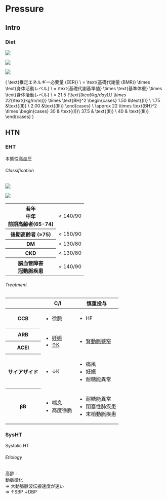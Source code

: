 <!--
Filename: 	Pressure.md
Project: 	/Users/shume/Developer/mnemosyne/docs/MMB/docs/c_CV
Author: 	shumez <https://github.com/shumez>
Created: 	2019-04-03 17:28:8
Modified: 	2019-09-06 14:15:9
-----
Copyright (c) 2019 shumez
-->

# Pressure


## Intro

<!-- <h6 id='intro-def'>Definition</h6> -->
<!-- <h6 id='intro-eti'>Etiology</h6> -->
<!-- <h6 id='intro-epi'>Epidemiology</h6> -->
<!-- <h6 id='intro-cls'>Classification</h6> -->
<!-- <h6 id='intro-sx'>Sign and Symptom</h6> -->
<!-- <h6 id='intro-cmp'>Complication</h6> -->
<!-- <h6 id='intro-ex'>Examination</h6> -->
<!-- <h6 id='intro-dx'>Diagnosis</h6> -->
<!-- <h6 id='intro-tx'>Treatment</h6> -->
<!-- <h6 id='intro-prg'>Prognosis</h6> -->
<!-- <h6 id='intro-app'>Appendix</h6> -->

### Diet

![](https://qb.medilink-study.com/images/109G046_bas_010.jpg)

![](https://qb.medilink-study.com/images/109G046_bas_020.jpg)

![](https://qb.medilink-study.com/images/109C014_bas_010.jpg)

\(
	\text{推定エネルギー必要量 (EER)} \\
	= \text{基礎代謝量 (BMR)} \times \text{身体活動レベル} \\
	= \text{基礎代謝基準値} \times \text{基準体重} \times \text{身体活動レベル} \\
	= 21.5 _{\text{(kcal/kg/day)}} \times 22_{\text{(kg/m/m)}} \times \text{BH}^2 
	\begin{cases} 
		1.50 &\text{(I)} \\ 
		1.75 &\text{(II)} \\ 
		2.00 &\text{(III)} 
	\end{cases} \\
	\approx 22 \times \text{BH}^2 \times 
	\begin{cases}
		30 & \text{(I)}\\
		37.5 & \text{(II)} \\
		40 & \text{(III)}
	\end{cases}
\)


## HTN

<!-- <h6 id='htn-def'>Definition</h6> -->
<!-- <h6 id='htn-eti'>Etiology</h6> -->
<!-- <h6 id='htn-epi'>Epidemiology</h6> -->
<!-- <h6 id='htn-cls'>Classification</h6> -->
<!-- <h6 id='htn-sx'>Sign and Symptom</h6> -->
<!-- <h6 id='htn-cmp'>Complication</h6> -->
<!-- <h6 id='htn-ex'>Examination</h6> -->
<!-- <h6 id='htn-dx'>Diagnosis</h6> -->
<!-- <h6 id='htn-tx'>Treatment</h6> -->
<!-- <h6 id='htn-prg'>Prognosis</h6> -->
<!-- <h6 id='htn-app'>Appendix</h6> -->


### EHT

本態性高血圧

<!-- <h6 id='eht-def'>Definition</h6> -->
<!-- <h6 id='eht-eti'>Etiology</h6> -->
<!-- <h6 id='eht-epi'>Epidemiology</h6> -->
<h6 id='eht-cls'>Classification</h6>

![](https://qb.medilink-study.com/images/109I008_bas_010.jpg)

![](https://qb.medilink-study.com/images/109I008_bas_020.jpg)

<table>
	<tbody>
		<tr>
			<th>若年<br>
				中年<br>
				前期高齢者(65-74)</th>
			<td align="right">< 140/90</td>
		</tr>
		<tr>
			<th>後期高齢者 (≥75)</th>
			<td align="right">< 150/90</td>
		</tr>
		<tr>
			<th>DM</th>
			<td align="right">< 130/80</td>
		</tr>
		<tr>
			<th>CKD</th>
			<td align="right">< 130/80</td>
		</tr>
		<tr>
			<th>脳血管障害<br>
				冠動脈疾患</th>
			<td align="right">< 140/90</td>
		</tr>
	</tbody>
</table>

<!-- <h6 id='eht-sx'>Sign and Symptom</h6> -->
<!-- <h6 id='eht-cmp'>Complication</h6> -->
<!-- <h6 id='eht-ex'>Examination</h6> -->
<!-- <h6 id='eht-dx'>Diagnosis</h6> -->
<h6 id='eht-tx'>Treatment</h6>

<table>
	<thead>
		<tr>
			<th></th>
			<th>C/I</th>
			<th>慎重投与</th>
		</tr>
	</thead>
	<tbody>
		<tr>
			<th>CCB</th>
			<td>
				<ul>
					<li>徐脈</li>
				</ul>
			</td>
			<td>
				<ul>
					<li>HF</li>
				</ul>
			</td>
		</tr>
		<tr>
			<th>ARB</th>
			<td rowspan="2">
				<ul>
					<li><u>妊娠</u></li>
					<li><u>&uarr;K</u></li>
				</ul>
			</td>
			<td rowspan="2">
				<ul>
					<li><u>腎動脈狭窄</u></li>
				</ul>
			</td>
		</tr>
		<tr>
			<th>ACEI</th>
		</tr>
		<tr>
			<th>サイアザイド</th>
			<td>
				<ul>
					<li>&darr;K</li>
				</ul>
			</td>
			<td>
				<ul>
					<li>痛風</li>
					<li>妊娠</li>
					<li>耐糖能異常</li>
				</ul>
			</td>
		</tr>
		<tr>
			<th>&beta;B</th>
			<td>
				<ul>
					<li><u>喘息</u></li>
					<li>高度徐脈</li>
				</ul>
			</td>
			<td>
				<ul>
					<li>耐糖能異常</li>
					<li>閉塞性肺疾患</li>
					<li>末梢動脈疾患</li>
				</ul>
			</td>
		</tr>
	</tbody>
</table>

<!-- <h6 id='eht-prg'>Prognosis</h6> -->
<!-- <h6 id='eht-app'>Appendix</h6> -->


### SysHT

Systolic HT

<!-- <h6 id='sysht-def'>Definition</h6> -->
<h6 id='sysht-eti'>Etiology</h6>

高齢 :  
動脈硬化  
⇒ 大動脈脈波伝搬速度が速い  
⇒ ↑SBP ↓DBP

<!-- <h6 id='sysht-epi'>Epidemiology</h6> -->
<!-- <h6 id='sysht-cls'>Classification</h6> -->
<!-- <h6 id='sysht-sx'>Sign and Symptom</h6> -->
<!-- <h6 id='sysht-cmp'>Complication</h6> -->
<!-- <h6 id='sysht-ex'>Examination</h6> -->
<!-- <h6 id='sysht-dx'>Diagnosis</h6> -->
<!-- <h6 id='sysht-tx'>Treatment</h6> -->
<!-- <h6 id='sysht-prg'>Prognosis</h6> -->
<!-- <h6 id='sysht-app'>Appendix</h6> -->


## 

<!-- ## -->
<!-- <h6 id='-def'>Definition</h6> -->
<!-- <h6 id='-eti'>Etiology</h6> -->
<!-- <h6 id='-epi'>Epidemiology</h6> -->
<!-- <h6 id='-cls'>Classification</h6> -->
<!-- <h6 id='-sx'>Sign and Symptom</h6> -->
<!-- <h6 id='-cmp'>Complication</h6> -->
<!-- <h6 id='-ex'>Examination</h6> -->
<!-- <h6 id='-dx'>Diagnosis</h6> -->
<!-- <h6 id='-tx'>Treatment</h6> -->
<!-- <h6 id='-prg'>Prognosis</h6> -->
<!-- <h6 id='-app'>Appendix</h6> -->

<!-- <style type="text/css">
	img{width: 50%; float: right;}
</style> -->